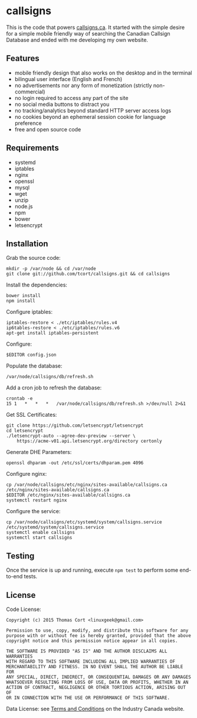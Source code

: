 # callsigns

This is the code that powers [callsigns.ca](https://www.callsigns.ca).
It started with the simple desire for a simple mobile friendly way of
searching the Canadian Callsign Database and ended with me developing
my own website.

## Features

* mobile friendly design that also works on the desktop and in the terminal
* bilingual user interface (English and French)
* no advertisements nor any form of monetization (strictly non-commercial)
* no login required to access any part of the site
* no social media buttons to distract you
* no tracking/analytics beyond standard HTTP server access logs
* no cookies beyond an ephemeral session cookie for language preference
* free and open source code

## Requirements

* systemd
* iptables
* nginx
* openssl
* mysql
* wget
* unzip
* node.js
* npm
* bower
* letsencrypt

## Installation

Grab the source code:

    mkdir -p /var/node && cd /var/node
    git clone git://github.com/tcort/callsigns.git && cd callsigns

Install the dependencies:

    bower install
    npm install

Configure iptables:

    iptables-restore < ./etc/iptables/rules.v4
    ip6tables-restore < ./etc/iptables/rules.v6
    apt-get install iptables-persistent

Configure:

    $EDITOR config.json

Populate the database:

    /var/node/callsigns/db/refresh.sh

Add a cron job to refresh the database:

    crontab -e
    15 1   *   *   *   /var/node/callsigns/db/refresh.sh >/dev/null 2>&1

Get SSL Certificates:

    git clone https://github.com/letsencrypt/letsencrypt
    cd letsencrypt
    ./letsencrypt-auto --agree-dev-preview --server \
        https://acme-v01.api.letsencrypt.org/directory certonly

Generate DHE Parameters:

    openssl dhparam -out /etc/ssl/certs/dhparam.pem 4096

Configure nginx:

    cp /var/node/callsigns/etc/nginx/sites-available/callsigns.ca /etc/nginx/sites-available/callsigns.ca
    $EDITOR /etc/nginx/sites-available/callsigns.ca
    systemctl restart nginx

Configure the service:

    cp /var/node/callsigns/etc/systemd/system/callsigns.service /etc/systemd/system/callsigns.service
    systemctl enable callsigns
    systemctl start callsigns

## Testing

Once the service is up and running, execute `npm test` to perform some end-to-end tests.

## License

Code License:

```
Copyright (c) 2015 Thomas Cort <linuxgeek@gmail.com>

Permission to use, copy, modify, and distribute this software for any
purpose with or without fee is hereby granted, provided that the above
copyright notice and this permission notice appear in all copies.

THE SOFTWARE IS PROVIDED "AS IS" AND THE AUTHOR DISCLAIMS ALL WARRANTIES
WITH REGARD TO THIS SOFTWARE INCLUDING ALL IMPLIED WARRANTIES OF
MERCHANTABILITY AND FITNESS. IN NO EVENT SHALL THE AUTHOR BE LIABLE FOR
ANY SPECIAL, DIRECT, INDIRECT, OR CONSEQUENTIAL DAMAGES OR ANY DAMAGES
WHATSOEVER RESULTING FROM LOSS OF USE, DATA OR PROFITS, WHETHER IN AN
ACTION OF CONTRACT, NEGLIGENCE OR OTHER TORTIOUS ACTION, ARISING OUT OF
OR IN CONNECTION WITH THE USE OR PERFORMANCE OF THIS SOFTWARE.
```

Data License: see [Terms and Conditions](http://www.ic.gc.ca/eic/site/icgc.nsf/eng/h_07033.html)
on the Industry Canada website.
